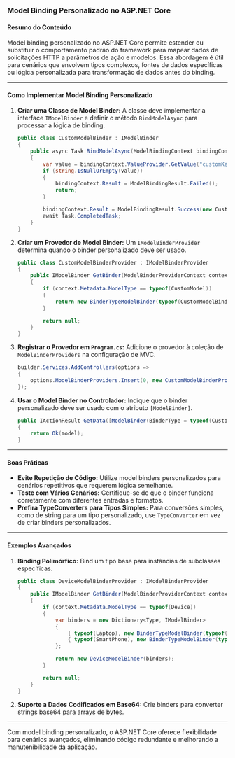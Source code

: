### Model Binding Personalizado no ASP.NET Core

#### Resumo do Conteúdo
Model binding personalizado no ASP.NET Core permite estender ou substituir o comportamento padrão do framework para mapear dados de solicitações HTTP a parâmetros de ação e modelos. Essa abordagem é útil para cenários que envolvem tipos complexos, fontes de dados específicas ou lógica personalizada para transformação de dados antes do binding.

---

#### Como Implementar Model Binding Personalizado

1. **Criar uma Classe de Model Binder:**
   A classe deve implementar a interface `IModelBinder` e definir o método `BindModelAsync` para processar a lógica de binding.
   ```csharp
   public class CustomModelBinder : IModelBinder
   {
       public async Task BindModelAsync(ModelBindingContext bindingContext)
       {
           var value = bindingContext.ValueProvider.GetValue("customKey").FirstValue;
           if (string.IsNullOrEmpty(value))
           {
               bindingContext.Result = ModelBindingResult.Failed();
               return;
           }

           bindingContext.Result = ModelBindingResult.Success(new CustomModel { Value = value });
           await Task.CompletedTask;
       }
   }
   ```

2. **Criar um Provedor de Model Binder:**
   Um `IModelBinderProvider` determina quando o binder personalizado deve ser usado.
   ```csharp
   public class CustomModelBinderProvider : IModelBinderProvider
   {
       public IModelBinder GetBinder(ModelBinderProviderContext context)
       {
           if (context.Metadata.ModelType == typeof(CustomModel))
           {
               return new BinderTypeModelBinder(typeof(CustomModelBinder));
           }

           return null;
       }
   }
   ```

3. **Registrar o Provedor em `Program.cs`:**
   Adicione o provedor à coleção de `ModelBinderProviders` na configuração de MVC.
   ```csharp
   builder.Services.AddControllers(options =>
   {
       options.ModelBinderProviders.Insert(0, new CustomModelBinderProvider());
   });
   ```

4. **Usar o Model Binder no Controlador:**
   Indique que o binder personalizado deve ser usado com o atributo `[ModelBinder]`.
   ```csharp
   public IActionResult GetData([ModelBinder(BinderType = typeof(CustomModelBinder))] CustomModel model)
   {
       return Ok(model);
   }
   ```

---

#### Boas Práticas

- **Evite Repetição de Código:** Utilize model binders personalizados para cenários repetitivos que requerem lógica semelhante.
- **Teste com Vários Cenários:** Certifique-se de que o binder funciona corretamente com diferentes entradas e formatos.
- **Prefira TypeConverters para Tipos Simples:** Para conversões simples, como de string para um tipo personalizado, use `TypeConverter` em vez de criar binders personalizados.

---

#### Exemplos Avançados

1. **Binding Polimórfico:**
   Bind um tipo base para instâncias de subclasses específicas.
   ```csharp
   public class DeviceModelBinderProvider : IModelBinderProvider
   {
       public IModelBinder GetBinder(ModelBinderProviderContext context)
       {
           if (context.Metadata.ModelType == typeof(Device))
           {
               var binders = new Dictionary<Type, IModelBinder>
               {
                   { typeof(Laptop), new BinderTypeModelBinder(typeof(LaptopBinder)) },
                   { typeof(SmartPhone), new BinderTypeModelBinder(typeof(SmartPhoneBinder)) }
               };

               return new DeviceModelBinder(binders);
           }

           return null;
       }
   }
   ```

2. **Suporte a Dados Codificados em Base64:**
   Crie binders para converter strings base64 para arrays de bytes.

---

Com model binding personalizado, o ASP.NET Core oferece flexibilidade para cenários avançados, eliminando código redundante e melhorando a manutenibilidade da aplicação.